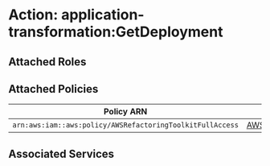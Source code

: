 # Action: application-transformation:GetDeployment

## Attached Roles

## Attached Policies

| Policy ARN | Policy Name |
|------------|-------------|
| `arn:aws:iam::aws:policy/AWSRefactoringToolkitFullAccess` | [AWSRefactoringToolkitFullAccess](../policies.md#awsrefactoringtoolkitfullaccess) |

## Associated Services

